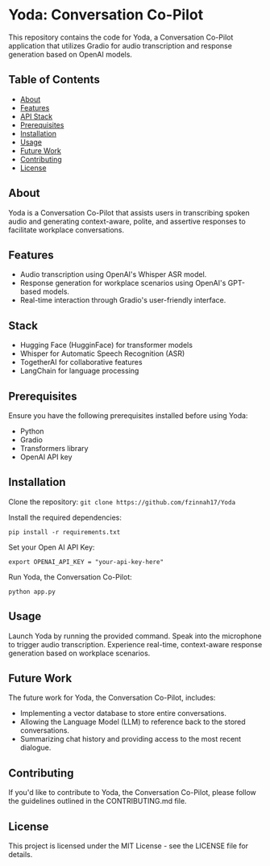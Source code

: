 
# Yoda: Conversation Co-Pilot

This repository contains the code for Yoda, a Conversation Co-Pilot application that utilizes Gradio for audio transcription and response generation based on OpenAI models.

## Table of Contents

- [About](#about)
- [Features](#features)
- [API Stack](#api-stack)
- [Prerequisites](#prerequisites)
- [Installation](#installation)
- [Usage](#usage)
- [Future Work](#future-work)
- [Contributing](#contributing)
- [License](#license)

## About

Yoda is a Conversation Co-Pilot that assists users in transcribing spoken audio and generating context-aware, polite, and assertive responses to facilitate workplace conversations.

## Features

- Audio transcription using OpenAI's Whisper ASR model.
- Response generation for workplace scenarios using OpenAI's GPT-based models.
- Real-time interaction through Gradio's user-friendly interface.

## Stack

- Hugging Face (HugginFace) for transformer models
- Whisper for Automatic Speech Recognition (ASR)
- TogetherAI for collaborative features
- LangChain for language processing

## Prerequisites

Ensure you have the following prerequisites installed before using Yoda:

- Python 
- Gradio
- Transformers library
- OpenAI API key

## Installation

Clone the repository:
`git clone https://github.com/fzinnah17/Yoda`

Install the required dependencies:

    pip install -r requirements.txt

Set your Open AI API Key:

    export OPENAI_API_KEY = "your-api-key-here"

Run Yoda, the Conversation Co-Pilot:

    python app.py

## Usage

Launch Yoda by running the provided command.
Speak into the microphone to trigger audio transcription.
Experience real-time, context-aware response generation based on workplace scenarios.


## Future Work

The future work for Yoda, the Conversation Co-Pilot, includes:

 - Implementing a vector database to store entire conversations.
 - Allowing the Language Model (LLM) to reference back to the stored conversations.
 - Summarizing chat history and providing access to the most recent dialogue.




## Contributing

If you'd like to contribute to Yoda, the Conversation Co-Pilot, please follow the guidelines outlined in the CONTRIBUTING.md file.

## License

This project is licensed under the MIT License - see the LICENSE file for details.
